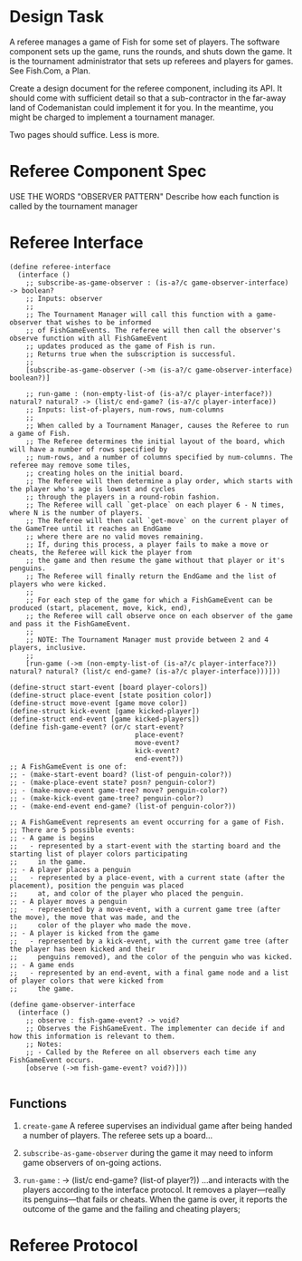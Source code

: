 # Design Task
A referee manages a game of Fish for some set of players. The software component sets up the game, runs the rounds, and shuts down the game. It is the tournament administrator that sets up referees and players for games. See Fish.Com, a Plan.

Create a design document for the referee component, including its API. It should come with sufficient detail so that a sub-contractor in the far-away land of Codemanistan could implement it for you. In the meantime, you might be charged to implement a tournament manager.

Two pages should suffice. Less is more.

# Referee Component Spec
USE THE WORDS "OBSERVER PATTERN"
Describe how each function is called by the tournament manager

# Referee Interface

```racket
(define referee-interface
  (interface ()
    ;; subscribe-as-game-observer : (is-a?/c game-observer-interface) -> boolean?
    ;; Inputs: observer
    ;;
    ;; The Tournament Manager will call this function with a game-observer that wishes to be informed
    ;; of FishGameEvents. The referee will then call the observer's observe function with all FishGameEvent
    ;; updates produced as the game of Fish is run.
    ;; Returns true when the subscription is successful.
    ;; 
    [subscribe-as-game-observer (->m (is-a?/c game-observer-interface) boolean?)]
    
    ;; run-game : (non-empty-list-of (is-a?/c player-interface?)) natural? natural? -> (list/c end-game? (is-a?/c player-interface))
    ;; Inputs: list-of-players, num-rows, num-columns
    ;;
    ;; When called by a Tournament Manager, causes the Referee to run a game of Fish.
    ;; The Referee determines the initial layout of the board, which will have a number of rows specified by
    ;; num-rows, and a number of columns specified by num-columns. The referee may remove some tiles,
    ;; creating holes on the initial board.
    ;; The Referee will then determine a play order, which starts with the player who's age is lowest and cycles
    ;; through the players in a round-robin fashion.
    ;; The Referee will call `get-place` on each player 6 - N times, where N is the number of players.
    ;; The Referee will then call `get-move` on the current player of the GameTree until it reaches an EndGame
    ;; where there are no valid moves remaining.
    ;; If, during this process, a player fails to make a move or cheats, the Referee will kick the player from
    ;; the game and then resume the game without that player or it's penguins.
    ;; The Referee will finally return the EndGame and the list of players who were kicked.
    ;;
    ;; For each step of the game for which a FishGameEvent can be produced (start, placement, move, kick, end),
    ;; the Referee will call observe once on each observer of the game and pass it the FishGameEvent.
    ;;
    ;; NOTE: The Tournament Manager must provide between 2 and 4 players, inclusive.
    ;;
    [run-game (->m (non-empty-list-of (is-a?/c player-interface?)) natural? natural? (list/c end-game? (is-a?/c player-interface)))]))

(define-struct start-event [board player-colors])
(define-struct place-event [state position color])
(define-struct move-event [game move color])
(define-struct kick-event [game kicked-player])
(define-struct end-event [game kicked-players])
(define fish-game-event? (or/c start-event?
                               place-event?
                               move-event?
                               kick-event?
                               end-event?))
;; A FishGameEvent is one of:
;; - (make-start-event board? (list-of penguin-color?))
;; - (make-place-event state? posn? penguin-color?)
;; - (make-move-event game-tree? move? penguin-color?)
;; - (make-kick-event game-tree? penguin-color?)
;; - (make-end-event end-game? (list-of penguin-color?))

;; A FishGameEvent represents an event occurring for a game of Fish.
;; There are 5 possible events:
;; - A game is begins
;;   - represented by a start-event with the starting board and the starting list of player colors participating
;;     in the game.
;; - A player places a penguin
;;   - represented by a place-event, with a current state (after the placement), position the penguin was placed
;;     at, and color of the player who placed the penguin.
;; - A player moves a penguin
;;   - represented by a move-event, with a current game tree (after the move), the move that was made, and the
;;     color of the player who made the move.
;; - A player is kicked from the game
;;   - represented by a kick-event, with the current game tree (after the player has been kicked and their
;;     penguins removed), and the color of the penguin who was kicked.
;; - A game ends
;;   - represented by an end-event, with a final game node and a list of player colors that were kicked from
;;     the game.

(define game-observer-interface
  (interface ()
    ;; observe : fish-game-event? -> void?
    ;; Observes the FishGameEvent. The implementer can decide if and how this information is relevant to them.
    ;; Notes:
    ;; - Called by the Referee on all observers each time any FishGameEvent occurs.
    [observe (->m fish-game-event? void?)]))
    
```

## Functions
 1. `create-game`
 A referee supervises an individual game after being handed a number of players. The referee sets up a board...
 
 2. `subscribe-as-game-observer`
 during the game it may need to inform game observers of on-going actions.
 
 3. `run-game` : -> (list/c end-game? (list-of player?))
 ...and interacts with the players according to the interface protocol. It removes a player—really its penguins—that fails or cheats. When the game is over, it reports the outcome of the game and the failing and cheating players;

# Referee Protocol
